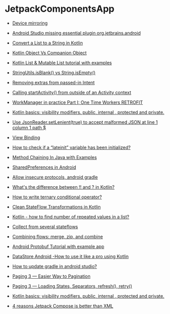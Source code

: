 # JetpackComponentsApp 
<!-- - []() -->
- [Device mirroring](https://developer.android.com/studio/preview/features#device-mirroring-giraffe)

- [Android Studio missing essential plugin org.jetbrains.android](https://stackoverflow.com/questions/61682609/android-studio-missing-essential-plugin-org-jetbrains-android)

- [Convert a List to a String in Kotlin](https://www.techiedelight.com/convert-list-to-string-kotlin/)

- [Kotlin Object Vs Companion Object](https://medium.com/mindorks/kotlin-object-vs-companion-object-a1907c76a2af)

- [Kotlin List & Mutable List tutorial with examples](https://bezkoder.com/kotlin-list-mutable-list/)

- [StringUtils.isBlank() vs String.isEmpty()](https://stackoverflow.com/questions/23419087/stringutils-isblank-vs-string-isempty)

- [Removing extras from passed-in Intent](https://stackoverflow.com/questions/4520961/removing-extras-from-passed-in-intent)

- [Calling startActivity() from outside of an Activity context](https://stackoverflow.com/questions/3918517/calling-startactivity-from-outside-of-an-activity-context)

- [WorkManager in practice Part I: One Time Workers RETROFIT](https://developer-tutorials.blogspot.com/2019/03/workmanager-in-practice-part-i-one-time.html)

- [Kotlin basics: visibility modifiers. public, internal , protected and private.](https://medium.com/@HugoMatilla/kotlin-basics-visibility-modifiers-public-internal-protected-and-private-c3bf972aee11)

- [Use JsonReader.setLenient(true) to accept malformed JSON at line 1 column 1 path $](https://stackoverflow.com/questions/39918814/use-jsonreader-setlenienttrue-to-accept-malformed-json-at-line-1-column-1-path)

- [View Binding](https://github.com/android/architecture-components-samples)

- [How to check if a “lateinit” variable has been initialized?](https://stackoverflow.com/questions/37618738/how-to-check-if-a-lateinit-variable-has-been-initialized)

- [Method Chaining In Java with Examples](https://www.geeksforgeeks.org/method-chaining-in-java-with-examples/)

- [SharedPreferences in Android](https://heartbeat.fritz.ai/sharedpreferences-in-android-818e3b614b85)

- [Allow insecure protocols, android gradle](https://stackoverflow.com/questions/68585885/allow-insecure-protocols-android-gradle)

- [What's the difference between !! and ? in Kotlin?](https://stackoverflow.com/questions/44536114/whats-the-difference-between-and-in-kotlin)

- [How to write ternary conditional operator?](https://stackoverflow.com/questions/16336500/how-to-write-ternary-conditional-operator)

- [Clean StateFlow Transformations in Kotlin](https://proandroiddev.com/clean-stateflow-transformations-in-kotlin-608f4c7de5ab)

- [Kotlin - how to find number of repeated values in a list?](https://stackoverflow.com/questions/47200440/kotlin-how-to-find-number-of-repeated-values-in-a-list)

- [Collect from several stateflows](https://stackoverflow.com/questions/67799859/collect-from-several-stateflows)

- [Combining flows: merge, zip, and combine](https://kt.academy/article/cc-flow-combine)

- [Android Protobuf Tutorial with example app](https://medium.com/mobile-app-development-publication/simple-android-protobuf-tutorial-with-actual-code-bfb581299f47#:~:text=The%20PROTO%20file%20is%20then,be%20used%20in%20your%20code.)

- [DataStore Android -How to use it like a pro using Kotlin
](https://medium.com/@vgoyal_1/datastore-android-how-to-use-it-like-a-pro-using-kotlin-2c2440683d78)

- [How to update gradle in android studio?](https://stackoverflow.com/questions/17727645/how-to-update-gradle-in-android-studio#:~:text=AGP%20(Android%20Gradle%20Plugin)%20Upgrade%20Assistant)

- [Paging 3 — Easier Way to Pagination](https://proandroiddev.com/paging-3-easier-way-to-pagination-part-1-584cad1f4f61)

- [Paging 3 — Loading States, Separators, refresh(), retry()](https://proandroiddev.com/paging-3-loading-states-separators-refresh-retry-5b4c8fca936c)

- [Kotlin basics: visibility modifiers. public, internal , protected and private.](https://medium.com/@HugoMatilla/kotlin-basics-visibility-modifiers-public-internal-protected-and-private-c3bf972aee11#:~:text=internal%20is%20an%20alternative%20to,are%20visible%20inside%20a%20module.&text=internal%20provides%20real%20encapsulation%20for,private%20encapsulation%20could%20be%20broken.)

- [4 reasons Jetpack Compose is better than XML](https://medium.com/@cybercoder.naj/4-reasons-jetpack-compose-is-better-than-xml-ac0efd12db28)
